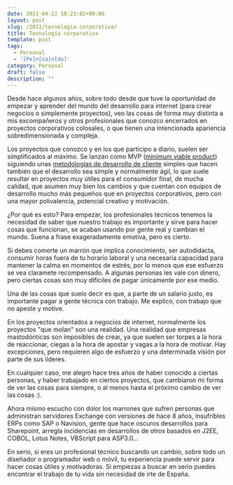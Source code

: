 ```yaml
---
date: 2011-04-22 18:23:02+00:00
layout: post
slug: /2011/tecnologia-corporativa/
title: Tecnología corporativa
template: post
tags:
  - Personal
  - '[Pe]n[sa]n[do]'
category: Personal
draft: false
description: ""
---
```


Desde hace algunos años, sobre todo desde que tuve la oportunidad de empezar y aprender del mundo del desarrollo para internet (para crear negocios o simplemente proyectos), veo las cosas de forma muy distinta a mis excompañeros y otros profesionales que conozco encerrados en proyectos corporativos colosales, o que tienen una intencionada apariencia sobredimensionada y compleja.

Los proyectos que conozco y en los que participo a diario, suelen ser simplificados al máximo. Se lanzan como MVP ([minimum viable product](http://en.wikipedia.org/wiki/Minimum_viable_product)) siguiendo unas [metodologías de desarrollo de cliente](http://en.wikipedia.org/wiki/Steven_Gary_Blank#Customer_Development) simples que hacen también que el desarrollo sea simple y normalmente ágil, lo que suele resultar en proyectos muy útiles para el consumidor final, de mucha calidad, que asumen muy bien los cambios y que cuentan con equipos de desarrollo mucho más pequeños que en proyectos corporativos, pero con una mayor polivalencia, potencial creativo y motivación.

¿Por qué es esto? Para empezar, los profesionales técnicos tenemos la necesidad de saber que nuestro trabajo es importante y sirve para hacer cosas que funcionan, se acaban usando por gente real y cambian el mundo. Suena a frase exageradamente emotiva, pero es cierto.

Si debes comerte un marrón que implica conocimiento, ser autodidacta, consumir horas fuera de tu horario laboral y una necesaria capacidad para mantener la calma en momentos de estrés, por lo menos que ese esfuerzo se vea claramete recompensado. A algunas personas les vale con dinero, pero ciertas cosas son muy difíciles de pagar únicamente por ese medio.

Una de las cosas que suelo decir es que, a parte de un salario justo, es importante pagar a gente técnica con trabajo. Me explico, con trabajo que no apeste y motive.

En los proyectos orientados a negocios de internet, normalmente los proyectos "que molan" son una realidad. Una realidad que empresas mastodónticas son imposibles de crear, ya que suelen ser torpes a la hora de reaccionar, ciegas a la hora de apostar y vagas a la hora de motivar. Hay excepciones, pero requieren algo de esfuerzo y una determinada visión por parte de sus líderes.

En cualquier caso, me alegro hace tres años de haber conocido a ciertas personas, y haber trabajado en ciertos proyectos, que cambiaron mi forma de ver las cosas para siempre, o al menos hasta el próximo cambio de ver las cosas :).

Ahora mismo escucho con dolor los marrones que sufren personas que administran servidores Exchange con versiones de hace 8 años, insufribles ERPs como SAP o Navision, gente que hace oscuros desarrollos para Sharepoint, arregla incidencias en desarrollos de otros basados en J2EE, COBOL, Lotus Notes, VBScript para ASP3.0...

En serio, si eres un profesional técnico buscando un cambio, sobre todo un diseñador o programador web o móvil, tu experiencia puede servir para hacer cosas útiles y motivadoras. Si empiezas a buscar en serio puedes encontrar el trabajo de tu vida sin necesidad de irte de España.
